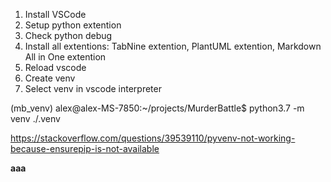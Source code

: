 1. Install VSCode
2. Setup python extention
3. Check python debug
4. Install all extentions: TabNine extention, PlantUML extention, Markdown All in One extention
5. Reload vscode
6. Create venv
7. Select venv in vscode interpreter

(mb_venv) alex@alex-MS-7850:~/projects/MurderBattle$ python3.7 -m venv ./.venv

https://stackoverflow.com/questions/39539110/pyvenv-not-working-because-ensurepip-is-not-available

**aaa**
